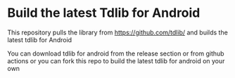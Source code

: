 # Build the latest Tdlib for Android 
This repository pulls the library from https://github.com/tdlib/ and builds the latest tdlib for Android

You can download tdlib for android from the release section or from github actions or you can fork this repo to build the latest tdlib for android on your own
